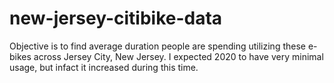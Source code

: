# new-jersey-citibike-data
Objective is to find average duration people are spending utilizing these e-bikes across Jersey City, New Jersey. I expected 2020 to have very minimal usage, but infact it increased during this time. 
